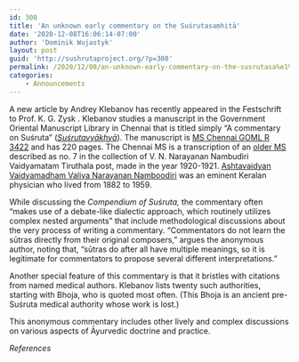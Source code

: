 ```yaml
---
id: 308
title: 'An unknown early commentary on the Suśrutasaṃhitā'
date: '2020-12-08T16:06:14-07:00'
author: 'Dominik Wujastyk'
layout: post
guid: 'http://sushrutaproject.org/?p=308'
permalink: /2020/12/08/an-unknown-early-commentary-on-the-susrutasa%e1%b9%83hita/
categories:
    - Announcements
---
```


A new article by Andrey Klebanov has recently appeared in the Festschrift to Prof. K. G. Zysk <span class="zp-InText-zp-ID--2579494-7Q9A93U6--wp308 zp-InText-Citation loading" rel="{ 'pages': 'np', 'items': '{2579494:7Q9A93U6}', 'format': '(%a%, %d%, %p%)', 'brackets': '', 'etal': '', 'separator': '', 'and': '' }"></span>. Klebanov studies a manuscript in the Government Oriental Manuscript Library in Chennai that is titled simply “A commentary on Suśruta” (*[Suśrutavyākhyā](https://www.panditproject.org/entity/108520/work)*). The manuscript is [MS Chennai GOML R 3422](https://www.panditproject.org/entity/108521/manuscript) and has 220 pages. The Chennai MS is a transcription of an [older MS](https://www.panditproject.org/entity/108556/manuscript) described as no. 7 in the collection of V. N. Narayanan Nambudiri Vaidyamatam Tiruthala post, made in the year 1920-1921. [Ashtavaidyan Vaidyamadham Valiya Narayanan Namboodiri](https://www.panditproject.org/entity/108553/person) was an eminent Keralan physician who lived from 1882 to 1959.

While discussing the *Compendium of Suśruta,* the commentary often “makes use of a debate-like dialectic approach, which routinely utilizes complex nested arguments” that include methodological discussions about the very process of writing a commentary. “Commentators do not learn the sūtras directly from their original composers,” argues the anonymous author, noting that, “sūtras do after all have multiple meanings, so it is legitimate for commentators to propose several different interpretations.”

Another special feature of this commentary is that it bristles with citations from named medical authors. Klebanov lists twenty such authorities, starting with Bhoja, who is quoted most often. (This Bhoja is an ancient pre-Suśruta medical authority whose work is lost.)

This anonymous commentary includes other lively and complex discussions on various aspects of Āyurvedic doctrine and practice.

*References*

<div class="zp-Zotpress zp-Zotpress-InTextBib wp-block-group zp-Post-308" id="zp-InTextBib-zotpress-e61af19556a59d1af08a16f67e58db13"> <span class="ZP_ITEM_KEY" style="display: none;">{2579494:7Q9A93U6}</span> <span class="ZP_STYLE" style="display: none;">chicago-fullnote-bibliography</span> <span class="ZP_SORTBY" style="display: none;">default</span> <span class="ZP_ORDER" style="display: none;">asc</span> <span class="ZP_TITLE" style="display: none;"></span> <span class="ZP_SHOWIMAGE" style="display: none;"></span> <span class="ZP_SHOWTAGS" style="display: none;"></span> <span class="ZP_DOWNLOADABLE" style="display: none;"></span> <span class="ZP_NOTES" style="display: none;"></span> <span class="ZP_ABSTRACT" style="display: none;"></span> <span class="ZP_CITEABLE" style="display: none;"></span> <span class="ZP_TARGET" style="display: none;"></span> <span class="ZP_URLWRAP" style="display: none;"></span> <span class="ZP_FORCENUM" style="display: none;">0</span> <span class="ZP_HIGHLIGHT" style="display: none;"></span> <span class="ZP_POSTID" style="display: none;">308</span><div class="zp-List loading"><div class="zp-SEO-Content"></div></div></div>